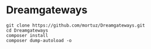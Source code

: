 # Dreamgateways
```
git clone https://github.com/mortuz/Dreamgateways.git
cd Dreamgateways
composer install
composer dump-autoload -o
```
